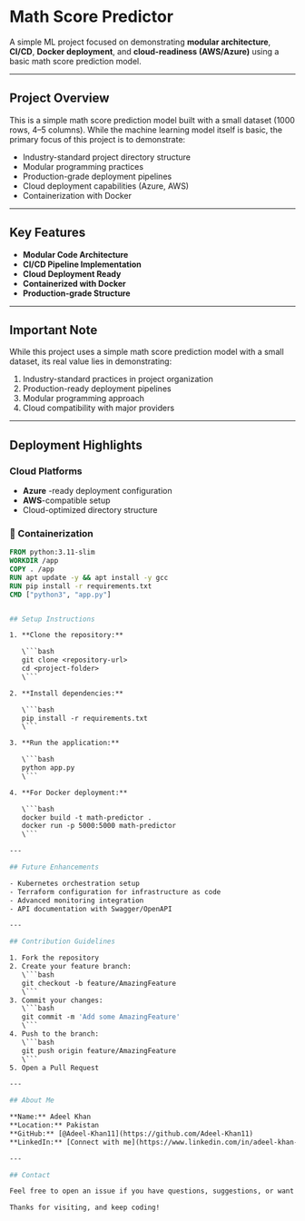 # Math Score Predictor

A simple ML project focused on demonstrating **modular architecture**, **CI/CD**, **Docker deployment**, and **cloud-readiness (AWS/Azure)** using a basic math score prediction model.

---

## Project Overview

This is a simple math score prediction model built with a small dataset (1000 rows, 4–5 columns). While the machine learning model itself is basic, the primary focus of this project is to demonstrate:

- Industry-standard project directory structure  
- Modular programming practices  
- Production-grade deployment pipelines  
- Cloud deployment capabilities (Azure, AWS)  
- Containerization with Docker  

---

## Key Features

- **Modular Code Architecture**  
- **CI/CD Pipeline Implementation**  
- **Cloud Deployment Ready**  
- **Containerized with Docker**  
- **Production-grade Structure**

---

## Important Note

While this project uses a simple math score prediction model with a small dataset, its real value lies in demonstrating:

1. Industry-standard practices in project organization  
2. Production-ready deployment pipelines  
3. Modular programming approach  
4. Cloud compatibility with major providers  

---

## Deployment Highlights

### Cloud Platforms
- **Azure** -ready deployment configuration  
- **AWS**-compatible setup  
- Cloud-optimized directory structure  

### 🐳 Containerization

```dockerfile
FROM python:3.11-slim
WORKDIR /app
COPY . /app
RUN apt update -y && apt install -y gcc
RUN pip install -r requirements.txt
CMD ["python3", "app.py"]


## Setup Instructions

1. **Clone the repository:**

   \```bash
   git clone <repository-url>
   cd <project-folder>
   \```

2. **Install dependencies:**

   \```bash
   pip install -r requirements.txt
   \```

3. **Run the application:**

   \```bash
   python app.py
   \```

4. **For Docker deployment:**

   \```bash
   docker build -t math-predictor .
   docker run -p 5000:5000 math-predictor
   \```

---

## Future Enhancements

- Kubernetes orchestration setup  
- Terraform configuration for infrastructure as code  
- Advanced monitoring integration  
- API documentation with Swagger/OpenAPI  

---

## Contribution Guidelines

1. Fork the repository  
2. Create your feature branch:  
   \```bash
   git checkout -b feature/AmazingFeature
   \```  
3. Commit your changes:  
   \```bash
   git commit -m 'Add some AmazingFeature'
   \```  
4. Push to the branch:  
   \```bash
   git push origin feature/AmazingFeature
   \```  
5. Open a Pull Request  

---

## About Me

**Name:** Adeel Khan  
**Location:** Pakistan  
**GitHub:** [@Adeel-Khan11](https://github.com/Adeel-Khan11)  
**LinkedIn:** [Connect with me](https://www.linkedin.com/in/adeel-khan-4a6b56308)

---

## Contact

Feel free to open an issue if you have questions, suggestions, or want to collaborate.

Thanks for visiting, and keep coding! 
